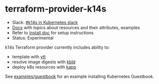 # terraform-provider-k14s

- Slack: [#k14s in Kubernetes slack](https://slack.kubernetes.io)
- [Docs](docs/README.md) with topics about resources and their attributes, examples
- Refer to [Install doc](docs/install.md) for setup instructions
- Status: Experimental

k14s Terraform provider currently includes ability to:

- template with [ytt](https://get-ytt.io)
- resolve image digests with [kbld](https://get-kbld.io)
- deploy k8s resources with [kapp](https://get-kapp.io)

See [examples/guestbook](examples/guestbook) for an example installing Kubernetes Guestbook.

